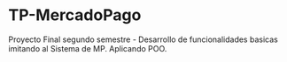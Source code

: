 # TP-MercadoPago

Proyecto Final segundo semestre - Desarrollo de funcionalidades basicas imitando al Sistema de MP. 
Aplicando POO.
